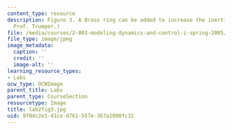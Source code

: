 ```yaml
---
content_type: resource
description: Figure 3. A Brass ring can be added to increase the inertia. (Image by
  Prof. Trumper.)
file: /media/courses/2-003-modeling-dynamics-and-control-i-spring-2005/9f04c2e141ced761557e367a1090fc31_lab2fig3.jpg
file_type: image/jpeg
image_metadata:
  caption: ''
  credit: ''
  image-alt: ''
learning_resource_types:
- Labs
ocw_type: OCWImage
parent_title: Labs
parent_type: CourseSection
resourcetype: Image
title: lab2fig3.jpg
uid: 9f04c2e1-41ce-d761-557e-367a1090fc31
---
```

